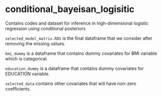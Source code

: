 # conditional_bayeisan_logisitic
Contains codes and dataset for inference in high-dimensional logistic regression using conditional posteriors

`selected_model_matrix.RDS` is the final dataframe that we consider after removing the missing values.

`bmi_dummy` is a dataframe that contains dummy covariates for BMI variable which is categorical.


`education_dummy` is a dataframe that contains dummy covariates for EDUCATION variable.

`selected_data` contains other covariates that will have non-zero coefficients.

